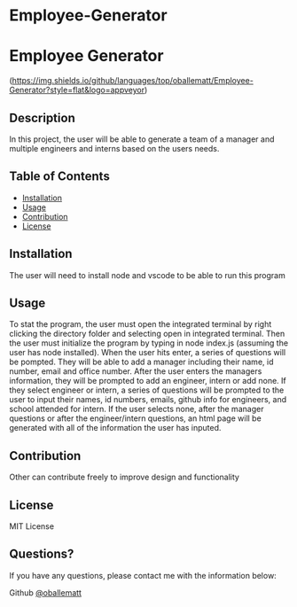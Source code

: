 # Employee-Generator
# Employee Generator
  (https://img.shields.io/github/languages/top/oballematt/Employee-Generator?style=flat&logo=appveyor) 
  

  ## Description

  In this project, the user will be able to generate a team of a manager and multiple engineers and interns based on the users needs. 
  
  ## Table of Contents
  * [Installation](#installation)
  * [Usage](#usage)
  * [Contribution](#contribution)
  * [License](#license)
  ## Installation
  
  The user will need to install node and vscode to be able to run this program
  
  
  ## Usage
  
  To stat the program, the user must open the integrated terminal by right clicking the directory folder and selecting open in integrated terminal. Then the user must initialize the program by typing in node index.js (assuming the user has node installed). When the user hits enter, a series of questions will be pompted. They will be able to add a manager including their name, id number, email and office number. After the user enters the managers information, they will be prompted to add an engineer, intern or add none. If they select engineer or intern, a series of questions will be prompted to the user to input their names, id numbers, emails, github info for engineers, and school attended for intern. If the user selects none, after the manager questions or after the engineer/intern questions, an html page will be generated with all of the information the user has inputed.
  
  
  ## Contribution
  
  Other can contribute freely to improve design and functionality 
  
  
  ## License
  
  MIT License
  
  
  ## Questions?
  
  If you have any questions, please contact me with the information below:

  Github [@oballematt](https://github.com/oballematt)
  
